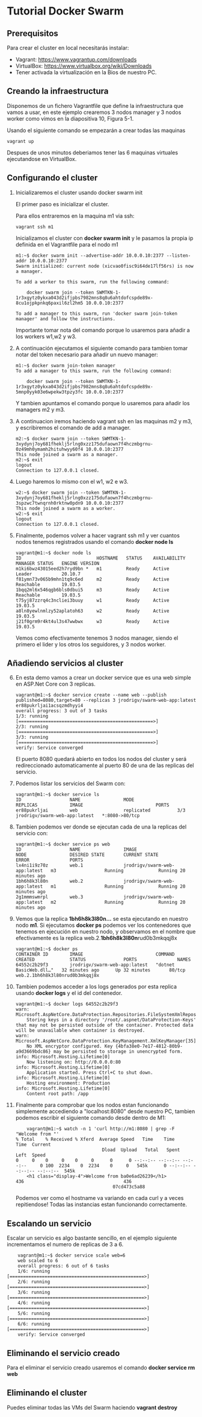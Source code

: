 # Tutorial Docker Swarm

## Prerequisitos

Para crear el cluster en local necesitarás instalar:

- Vagrant: https://www.vagrantup.com/downloads
- VirtualBox: https://www.virtualbox.org/wiki/Downloads
- Tener activada la virtualización en la Bios de nuestro PC.

## Creando la infraestructura

Disponemos de un fichero Vagrantfile que define la infraestructura que vamos a usar, en este ejemplo crearemos 3 nodos manager y 3 nodos worker como vimos en la diapositiva 10, Figura 5-1.

Usando el siguiente comando se empezarán a crear todas las maquinas

```shell wrap
vagrant up
```

Despues de unos minutos deberiamos tener las 6 maquinas virtuales ejecutandose en VirtualBox.

## Configurando el cluster

1. Inicializaremos el cluster usando docker swarm init

    El primer paso es inicializar el cluster.

    Para ellos entraremos en la maquina m1 via ssh:

    ```shell wrap
    vagrant ssh m1
    ```

    Inicializamos el cluster con **docker swarm init** y le pasamos la propia ip definida en el Vagrantfile para el nodo m1

    ```shell wrap
    m1:~$ docker swarm init --advertise-addr 10.0.0.10:2377 --listen-addr 10.0.0.10:2377
    Swarm initialized: current node (xicvao0fisc9i64de17lf56rs) is now a manager.

    To add a worker to this swarm, run the following command:

        docker swarm join --token SWMTKN-1-1r3xgytz0ykxa043d2ifjpbs7982mns8q8u6ahtdofcspde89x-8cu1ojpkpnkq6paxil6zl2hm5 10.0.0.10:2377

    To add a manager to this swarm, run 'docker swarm join-token manager' and follow the instructions.
    ```

    Importante tomar nota del comando porque lo usaremos para añadir a los workers w1,w2 y w3.

2. A continuación ejecutamos el siguiente comando para tambien tomar notar del token necesario para añadir un nuevo manager:

    ```shell wrap
    m1:~$ docker swarm join-token manager
    To add a manager to this swarm, run the following command:

        docker swarm join --token SWMTKN-1-1r3xgytz0ykxa043d2ifjpbs7982mns8q8u6ahtdofcspde89x-5mnp0yyk03e6wpekw3tpzy3fc 10.0.0.10:2377
    ```

    Y tambien apuntamos el comando porque lo usaremos para añadir los managers m2 y m3.

3. A continuacion iremos haciendo vagrant ssh en las maquinas m2 y m3, y escribiremos el comando de add a manager.

    ```shell wrap
    m2:~$ docker swarm join --token SWMTKN-1-3xydynj7oy681fheklj5rlng0xzz175dufaown7f4hczmbgrnu-0z49mh0ymamh2hituhwyy60f4 10.0.0.10:2377
    This node joined a swarm as a manager.
    m2:~$ exit
    logout
    Connection to 127.0.0.1 closed.
    ```

4. Luego haremos lo mismo con el w1, w2 e w3.

    ```shell wrap
    w2:~$ docker swarm join --token SWMTKN-1-3xydynj7oy681fheklj5rlng0xzz175dufaown7f4hczmbgrnu-3spzwc7twnqrnh0rktnw0pdn9 10.0.0.10:2377
    This node joined a swarm as a worker.
    w2:~$ exit
    logout
    Connection to 127.0.0.1 closed.
    ```

5. Finalmente, podemos volver a hacer vagrant ssh m1 y ver cuantos nodos tenemos registrados usando el comando **docker node ls**

    ```shell wrap
    vagrant@m1:~$ docker node ls
    ID                            HOSTNAME   STATUS    AVAILABILITY   MANAGER STATUS   ENGINE VERSION
    m1ki6bwz43015eed2h7ryd9bn *   m1         Ready     Active         Leader           20.10.7
    f81ymn73v065b9mhn1tq9c6ed     m2         Ready     Active         Reachable        19.03.5
    1bqq2ml6x546qgb6bls0dbui5     m3         Ready     Active         Reachable        19.03.5
    t75yj87zzrq4c3ncliei3buuy     w1         Ready     Active                          19.03.5
    a8ln8yewlnmlzy52aplatoh63     w2         Ready     Active                          19.03.5
    j21f0grm9r4kt4ul3s47wwbwx     w3         Ready     Active                          19.03.5
    ```

    Vemos como efectivamente tenemos 3 nodos manager, siendo el primero el lider y los otros los seguidores, y 3 nodos worker.

## Añadiendo servicios al cluster

6. En esta demo vamos a crear un docker service que es una web simple en ASP.Net Core con 3 replicas.

    ```shell wrap
    vagrant@m1:~$ docker service create --name web --publish published=8080,target=80 --replicas 3 jrodrigv/swarm-web-app:latest
    er88pukrljai1acsqzmdhyyi4
    overall progress: 3 out of 3 tasks
    1/3: running   [==================================================>]
    2/3: running   [==================================================>]
    3/3: running   [==================================================>]
    verify: Service converged
    ```

    El puerto 8080 quedará abierto en todos los nodos del cluster y será redireccionado automaticamente al puerto 80 de una de las replicas del servicio.

7. Podemos listar los servicios del Swarm con:

    ```shell wrap
    vagrant@m1:~$ docker service ls
    ID                  NAME                MODE                REPLICAS            IMAGE                           PORTS
    er88pukrljai        web                 replicated          3/3                 jrodrigv/swarm-web-app:latest   *:8080->80/tcp
    ```

8. Tambien podemos ver donde se ejecutan cada de una la replicas del servicio con:

    ```shell wrap
    vagrant@m1:~$ docker service ps web
    ID                  NAME                IMAGE                           NODE                DESIRED STATE       CURRENT STATE            ERROR               PORTS
    lx4ni1i9z70z        web.1               jrodrigv/swarm-web-app:latest   m3                  Running             Running 20 minutes ago
    1bh6h8k3l80n        web.2               jrodrigv/swarm-web-app:latest   m1                  Running             Running 20 minutes ago
    2g1mmmswmrpl        web.3               jrodrigv/swarm-web-app:latest   m2                  Running             Running 20 minutes ago
    ```

9. Vemos que la replica **1bh6h8k3l80n...** se esta ejecutando en nuestro nodo **m1**. Si ejecutamos **docker ps** podemos ver los contenedores que tenemos en ejecución en nuestro nodo, y observamos en el nombre que efectivamente es la replica web.2.**1bh6h8k3l80n**rud0b3mkqqj8x

    ```shell wrap
    vagrant@m1:~$ docker ps
    CONTAINER ID        IMAGE                           COMMAND                  CREATED             STATUS              PORTS               NAMES
    64552c2b29f3        jrodrigv/swarm-web-app:latest   "dotnet BasicWeb.dll…"   32 minutes ago      Up 32 minutes       80/tcp              web.2.1bh6h8k3l80nrud0b3mkqqj8x
    ```

10. Tambien podemos acceder a los logs generados por esta replica usando **docker logs** y el id del contenedor.

    ```shell wrap
    vagrant@m1:~$ docker logs 64552c2b29f3
    warn: Microsoft.AspNetCore.DataProtection.Repositories.FileSystemXmlRepository[60]
        Storing keys in a directory '/root/.aspnet/DataProtection-Keys' that may not be persisted outside of the container. Protected data will be unavailable when container is destroyed.
    warn: Microsoft.AspNetCore.DataProtection.KeyManagement.XmlKeyManager[35]
        No XML encryptor configured. Key {4bfa38e0-7e17-4812-80b9-a9d3669bdc86} may be persisted to storage in unencrypted form.
    info: Microsoft.Hosting.Lifetime[0]
        Now listening on: http://0.0.0.0:80
    info: Microsoft.Hosting.Lifetime[0]
        Application started. Press Ctrl+C to shut down.
    info: Microsoft.Hosting.Lifetime[0]
        Hosting environment: Production
    info: Microsoft.Hosting.Lifetime[0]
        Content root path: /app
    ```

11. Finalmente para comprobar que los nodos estan funcionando simplemente accediendo a "localhost:8080" desde nuestro PC, tambien podemos escribir el siguiente comando desde dentro de M1:

    ```shell wrap
        vagrant@m1:~$ watch -n 1 'curl http://m1:8080 | grep -F "Welcome from "'
    % Total    % Received % Xferd  Average Speed   Time    Time     Time  Current
                                    Dload  Upload   Total   Spent    Left  Speed
    0     0    0     0    0     0      0      0 --:--:-- --:--:-- --:--:--     0 100  2234    0  2234    0     0   545k      0 --:--:-- --:--:-- --:--:--  545k
        <h1 class="display-4">Welcome from ba0e6ad26239</h1>                                                          436                                     436
                                        07cd473c5a88
    ```

    Podemos ver como el hostname va variando en cada curl y a veces repitiendose! Todas las instancias estan funcionando correctamente.

## Escalando un servicio

Escalar un servicio es algo bastante sencillo, en el ejemplo siguiente incrementamos el numero de replicas de 3 a 6.

```shell wrap
    vagrant@m1:~$ docker service scale web=6
    web scaled to 6
    overall progress: 6 out of 6 tasks
    1/6: running   [==================================================>]
    2/6: running   [==================================================>]
    3/6: running   [==================================================>]
    4/6: running   [==================================================>]
    5/6: running   [==================================================>]
    6/6: running   [==================================================>]
    verify: Service converged
```

## Eliminando el servicio creado

Para el eliminar el servicio creado usaremos el comando **docker service rm web**

## Eliminando el cluster

Puedes eliminar todas las VMs del Swarm haciendo **vagrant destroy**
